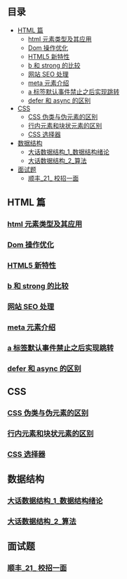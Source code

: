 ## 目录
<!-- vim-markdown-toc GitLab -->

* [HTML 篇](#html-篇)
	* [html 元素类型及其应用](#html-元素类型及其应用)
	* [Dom 操作优化](#dom-操作优化)
	* [HTML5 新特性](#html5-新特性)
	* [b 和 strong 的比较](#b-和-strong-的比较)
	* [网站 SEO 处理](#网站-seo-处理)
	* [meta 元素介绍](#meta-元素介绍)
	* [a 标签默认事件禁止之后实现跳转](#a-标签默认事件禁止之后实现跳转)
	* [defer 和 async 的区别](#defer-和-async-的区别)
* [CSS](#css)
	* [CSS 伪类与伪元素的区别](#css-伪类与伪元素的区别)
	* [行内元素和块状元素的区别](#行内元素和块状元素的区别)
	* [CSS 选择器](#css-选择器)
* [数据结构](#数据结构)
	* [大话数据结构_1_数据结构绪论](#大话数据结构_1_数据结构绪论)
	* [大话数据结构_2_算法](#大话数据结构_2_算法)
* [面试题](#面试题)
	* [顺丰_21_ 校招一面](#顺丰_21_-校招一面)

<!-- vim-markdown-toc -->
## HTML 篇
### [html 元素类型及其应用](./前端/HTML/20_09_15/html布局元素的分类.md)
### [Dom 操作优化](./前端/HTML/20_09_17/Dom操作优化.md) 
### [HTML5 新特性](./前端/HTML/20_09_18/html5新特性.md) 
### [b 和 strong 的比较](./前端/HTML/20_09_19/b和strong的比较.md) 
### [网站 SEO 处理](./前端/HTML/20_09_23/网站SEO处理.md) 
### [meta 元素介绍](./前端/HTML/20_09_25/meta元素介绍.md) 
### [a 标签默认事件禁止之后实现跳转](./前端/HTML/20_09_25/a标签默认事件禁止之后实现跳转.md) 
### [defer 和 async 的区别](./前端/HTML/20_09_26/defer和async的区别.md) 

## CSS
### [CSS 伪类与伪元素的区别](./前端/CSS/20_09_27/CSS伪类与伪元素的区别.md)
### [行内元素和块状元素的区别](./前端/CSS/20_09_28/行内元素和块状元素的区别.md)
### [CSS 选择器](./前端/CSS/20_09_29/CSS选择器.md)

## 数据结构
### [大话数据结构_1_数据结构绪论](./数据结构/20_09_15/大话数据结构_1_数据结构绪论.md)
### [大话数据结构_2_算法](./数据结构/20_09_23/大话数据结构_2_算法.md)

## 面试题
### [顺丰_21_ 校招一面](./面试题/20_09_20/顺丰_21_校招一面.md)
